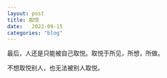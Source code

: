```yaml
---
layout: post
title: 取悦
date:   2022-09-15
categories: "blog"
---
```


最后，人还是只能被自己取悦。取悦于所见，所想，所做。  

不想取悦别人，也无法被别人取悦。



